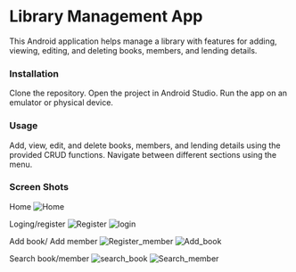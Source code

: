   # Library Management App                     

This Android application helps manage a library with features for adding, viewing, editing, and deleting books, members, and lending details.       


### **Installation**

Clone the repository.
Open the project in Android Studio.
Run the app on an emulator or physical device.

### **Usage**        

Add, view, edit, and delete books, members, and lending details using the provided CRUD functions.
Navigate between different sections using the menu.

### **Screen Shots**

Home
![Home](https://github.com/Thisira99/Library_system/assets/90537716/0d6f4d73-737f-4a8e-b1f3-d6e2d931d5e3)        

Loging/register
![Register](https://github.com/Thisira99/Library_system/assets/90537716/63e4c6b0-82f8-4c3f-87b2-0386f562b9d7)
![login](https://github.com/Thisira99/Library_system/assets/90537716/1026cc34-d550-4404-92ed-8ffd113c71a5)


Add book/ Add member
![Register_member](https://github.com/Thisira99/Library_system/assets/90537716/e4c6613e-5aa5-4e70-9c10-2c2b4fc0eccb)
![Add_book](https://github.com/Thisira99/Library_system/assets/90537716/eb1693b7-9803-4977-85b3-b81863e2f196)

Search book/member
![search_book](https://github.com/Thisira99/Library_system/assets/90537716/732ce197-e58f-4a9c-a404-48d5c42f0245)
![Search_member](https://github.com/Thisira99/Library_system/assets/90537716/8c804952-a139-4332-a89b-bb775fa816f2)






